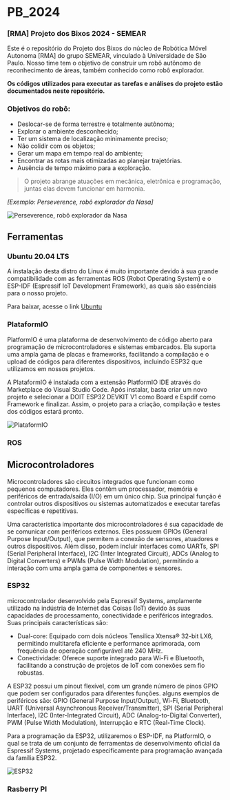 # PB_2024

### [RMA] Projeto dos Bixos 2024 - SEMEAR
Este é o repositório do Projeto dos Bixos do núcleo de Robótica Móvel Autonoma [RMA] do grupo SEMEAR, vinculado à Universidade de São Paulo. Nosso time tem o objetivo de construir um robô autônomo de reconhecimento de áreas, também conhecido como robô explorador. 

  **Os códigos utilizados para executar as tarefas e análises do projeto estão documentados neste repositório.**

### Objetivos do robô:
- Deslocar-se de forma terrestre e totalmente autônoma;
- Explorar o ambiente desconhecido;
- Ter um sistema de localização minimamente preciso;
- Não colidir com os objetos;
- Gerar um mapa em tempo real do ambiente;
- Encontrar as rotas mais otimizadas ao planejar trajetórias.
- Ausência de tempo máximo para a exploração.


> O projeto abrange atuações em mecânica, eletrônica e programação, juntas elas devem funcionar em harmonia.

*[Exemplo: Perseverence, robô explorador da Nasa]*

![Perseverence, robô explorador da Nasa](https://s2.glbimg.com/BYR-XBxo73uWsG6s5jsWnZDdlRg=/620x350/e.glbimg.com/og/ed/f/original/2021/02/18/117021449_diana6.jpg)

## Ferramentas

### Ubuntu 20.04 LTS
A instalação desta distro do Linux é muito importante devido à sua grande compatibilidade com as ferramentas ROS (Robot Operating System) e o ESP-IDF (Espressif IoT Development Framework), as quais são essênciais para o nosso projeto.

Para baixar, acesse o link [Ubuntu](https://ubuntu.com/download)

### PlataformIO
PlatformIO é uma plataforma de desenvolvimento de código aberto para programação de microcontroladores e sistemas embarcados. Ela suporta uma ampla gama de placas e frameworks, facilitando a compilação e o upload de códigos para diferentes dispositivos, incluindo ESP32 que utilizamos em nossos projetos.

A PlataformIO é instalada com a extensão PlatformIO IDE através do Marketplace do Visual Studio Code. Após instalar, basta criar um novo projeto e selecionar a DOIT ESP32 DEVKIT V1 como Board e Espdif como Framework e finalizar. Assim, o projeto para a criação, compilação e testes dos códigos estará pronto. 

![PlataformIO](https://files.seeedstudio.com/wiki/platformIO/platformIO-2.png)

### ROS

## Microcontroladores

Microcontroladores são circuitos integrados que funcionam como pequenos computadores. Eles contêm um processador, memória e periféricos de entrada/saída (I/O) em um único chip. Sua principal função é controlar outros dispositivos ou sistemas automatizados e executar tarefas específicas e repetitivas. 

Uma característica importante dos microcontroladores é sua capacidade de se comunicar com periféricos externos. Eles possuem GPIOs (General Purpose Input/Output), que permitem a conexão de sensores, atuadores e outros dispositivos. Além disso, podem incluir interfaces como UARTs, SPI (Serial Peripheral Interface), I2C (Inter Integrated Circuit), ADCs (Analog to Digital Converters) e PWMs (Pulse Width Modulation), permitindo a interação com uma ampla gama de componentes e sensores.

### ESP32
microcontrolador desenvolvido pela Espressif Systems, amplamente utilizado na indústria de Internet das Coisas (IoT) devido às suas capacidades de processamento, conectividade e periféricos integrados. Suas principais características são:
- Dual-core: Equipado com dois núcleos Tensilica Xtensa® 32-bit LX6, permitindo multitarefa eficiente e performance aprimorada, com frequência de operação configurável até 240 MHz.
- Conectividade: Oferece suporte integrado para Wi-Fi e Bluetooth, facilitando a construção de projetos de IoT com conexões sem fio robustas.

A ESP32 possui um pinout flexível, com um grande número de pinos GPIO que podem ser configurados para diferentes funções. alguns exemplos de periféricos são: GPIO (General Purpose Input/Output), Wi-Fi, Bluetooth, UART (Universal Asynchronous Receiver/Transmitter), SPI (Serial Peripheral Interface), I2C (Inter-Integrated Circuit), ADC (Analog-to-Digital Converter), PWM (Pulse Width Modulation), Interrupção e RTC (Real-Time Clock).

Para a programação da ESP32, utilizaremos o ESP-IDF, na PlatformIO, o qual se trata de um conjunto de ferramentas de desenvolvimento oficial da Espressif Systems, projetado especificamente para programação avançada da família ESP32.

![ESP32](https://cdn.awsli.com.br/78/78150/produto/18299352/placa_esp32_devkit_v1-xgqfiy1x77.png)

### Rasberry PI



